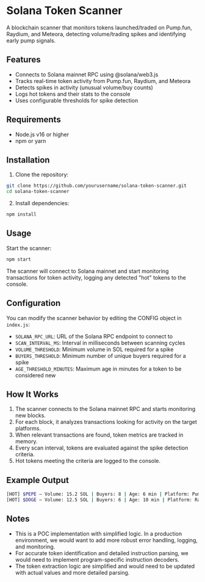 # Solana Token Scanner

A blockchain scanner that monitors tokens launched/traded on Pump.fun, Raydium, and Meteora, detecting volume/trading spikes and identifying early pump signals.

## Features

- Connects to Solana mainnet RPC using @solana/web3.js
- Tracks real-time token activity from Pump.fun, Raydium, and Meteora
- Detects spikes in activity (unusual volume/buy counts)
- Logs hot tokens and their stats to the console
- Uses configurable thresholds for spike detection

## Requirements

- Node.js v16 or higher
- npm or yarn

## Installation

1. Clone the repository:

```bash
git clone https://github.com/yourusername/solana-token-scanner.git
cd solana-token-scanner
```

2. Install dependencies:

```bash
npm install
```

## Usage

Start the scanner:

```bash
npm start
```

The scanner will connect to Solana mainnet and start monitoring transactions for token activity, logging any detected "hot" tokens to the console.

## Configuration

You can modify the scanner behavior by editing the CONFIG object in `index.js`:

- `SOLANA_RPC_URL`: URL of the Solana RPC endpoint to connect to
- `SCAN_INTERVAL_MS`: Interval in milliseconds between scanning cycles
- `VOLUME_THRESHOLD`: Minimum volume in SOL required for a spike
- `BUYERS_THRESHOLD`: Minimum number of unique buyers required for a spike
- `AGE_THRESHOLD_MINUTES`: Maximum age in minutes for a token to be considered new

## How It Works

1. The scanner connects to the Solana mainnet RPC and starts monitoring new blocks.
2. For each block, it analyzes transactions looking for activity on the target platforms.
3. When relevant transactions are found, token metrics are tracked in memory.
4. Every scan interval, tokens are evaluated against the spike detection criteria.
5. Hot tokens meeting the criteria are logged to the console.

## Example Output

```bash
[HOT] $PEPE — Volume: 15.2 SOL | Buyers: 8 | Age: 6 min | Platform: Pump.fun
[HOT] $DOGE — Volume: 12.5 SOL | Buyers: 6 | Age: 10 min | Platform: Raydium
```

## Notes

- This is a POC implementation with simplified logic. In a production environment, we would want to add more robust error handling, logging, and monitoring.
- For accurate token identification and detailed instruction parsing, we would need to implement program-specific instruction decoders.
- The token extraction logic are simplified and would need to be updated with actual values and more detailed parsing.
